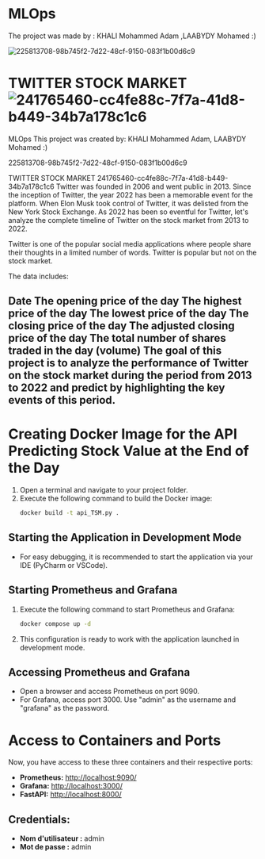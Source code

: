 
# MLOps

The project was made by : KHALI Mohammed Adam ,LAABYDY Mohamed :)

![225813708-98b745f2-7d22-48cf-9150-083f1b00d6c9](https://github.com/Adamkhali0/TP-TDLOG/assets/118823327/2b4d03ca-0eb6-4e42-8f5b-d188fa1f5bdd)
# TWITTER STOCK MARKET ![241765460-cc4fe88c-7f7a-41d8-b449-34b7a178c1c6](https://github.com/Adamkhali0/TP-TDLOG/assets/118823327/422c48e3-cc6c-4229-a29f-5ccdcfcbb916)

MLOps
This project was created by: KHALI Mohammed Adam, LAABYDY Mohamed :)

225813708-98b745f2-7d22-48cf-9150-083f1b00d6c9

TWITTER STOCK MARKET 241765460-cc4fe88c-7f7a-41d8-b449-34b7a178c1c6
Twitter was founded in 2006 and went public in 2013. Since the inception of Twitter, the year 2022 has been a memorable event for the platform. When Elon Musk took control of Twitter, it was delisted from the New York Stock Exchange. As 2022 has been so eventful for Twitter, let's analyze the complete timeline of Twitter on the stock market from 2013 to 2022.

Twitter is one of the popular social media applications where people share their thoughts in a limited number of words. Twitter is popular but not on the stock market.

The data includes:

Date
The opening price of the day
The highest price of the day
The lowest price of the day
The closing price of the day
The adjusted closing price of the day
The total number of shares traded in the day (volume)
The goal of this project is to analyze the performance of Twitter on the stock market during the period from 2013 to 2022 and predict by highlighting the key events of this period.
--------------------------------------------------------------------------------------------------------------------------------------------------------------------

# Creating Docker Image for the API Predicting Stock Value at the End of the Day
1. Open a terminal and navigate to your project folder.
2. Execute the following command to build the Docker image:
    ```bash
    docker build -t api_TSM.py .
    ```

## Starting the Application in Development Mode

- For easy debugging, it is recommended to start the application via your IDE (PyCharm or VSCode).
## Starting Prometheus and Grafana

1. Execute the following command to start Prometheus and Grafana:
    ```bash
    docker compose up -d
    ```

2. This configuration is ready to work with the application launched in development mode.

## Accessing Prometheus and Grafana

- Open a browser and access Prometheus on port 9090.
- For Grafana, access port 3000. Use "admin" as the username and "grafana" as the password.



# Access to Containers and Ports

Now, you have access to these three containers and their respective ports:

- **Prometheus:** [http://localhost:9090/](http://localhost:9090/)
- **Grafana:** [http://localhost:3000/](http://localhost:3000/)
- **FastAPI:** [http://localhost:8000/](http://localhost:8000/)

## Credentials:

- **Nom d'utilisateur :** admin
- **Mot de passe :** admin


